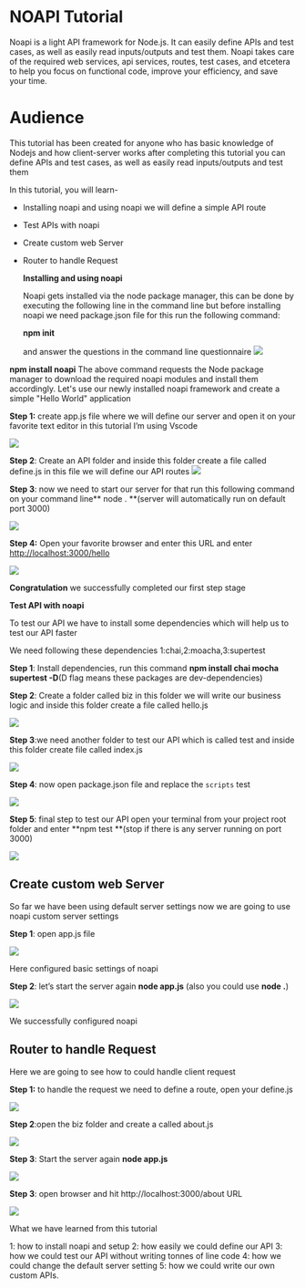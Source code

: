 
# NOAPI Tutorial

Noapi is a light API framework for Node.js. It can easily define APIs and test cases, as well as easily read inputs/outputs and test them. Noapi takes care of the required web services, api services, routes, test cases, and etcetera to help you focus on functional code, improve your efficiency, and save your time.


# Audience

This tutorial has been created for anyone who has basic knowledge of Nodejs and how client-server works after completing this tutorial you can define APIs and test cases, as well as easily read inputs/outputs and test them

In this tutorial, you will learn-



*  Installing noapi and using noapi  we will define a simple API route 
*  Test APIs with noapi
*  Create custom web Server
*  Router to handle Request

    **Installing and using noapi**


    Noapi gets installed via the node package manager, this can be done by executing the following line in the command line but before installing noapi we need  package.json file for this run the following command:

    **npm init**


   and answer the questions in the command line questionnaire
![](https://github.com/dashritwik/noapi/blob/master/doc/images/demo2.png?raw=true)

**npm install noapi**
    The above command requests the Node package manager to download the required noapi modules and install them accordingly.
    Let's use our newly installed noapi framework and create a simple "Hello World" application


   **Step 1:** create app.js file where we will define our server  and open it on your favorite text editor in this tutorial I’m using Vscode


    


![](https://github.com/dashritwik/noapi/blob/master/doc/images/demo3.png?raw=true)

**Step 2**: Create an API folder and inside this folder create a file called define.js in this file we will define our API routes
![](https://github.com/dashritwik/noapi/blob/master/doc/images/demo5.png?raw=true)

**Step 3**:  now we need to start our server for that run this following command on your command line** node . **(server will automatically run on default port 3000)


![](https://github.com/dashritwik/noapi/blob/master/doc/images/demo6.png?raw=true)
   </br>




   **Step 4:** Open your favorite browser  and enter this URL and enter [http://localhost:3000/hello](http://localhost:3000/hello)

![](https://github.com/dashritwik/noapi/blob/master/doc/images/demo7.png?raw=true)

 **Congratulation** we successfully completed our first step stage 


**Test API with noapi**


 To test our API we have to install some dependencies which will help us to test our API faster


 We need following these dependencies 1:chai,2:moacha,3:supertest


**Step 1**: Install dependencies, run this command **npm install chai mocha supertest -D**(D flag means these packages are dev-dependencies)

**Step 2**: Create a folder called biz in this folder we will write our business logic and inside this folder create a file called hello.js

![](https://github.com/dashritwik/noapi/blob/master/doc/images/demo9.png?raw=true)



  **Step 3**:we need another folder to test our API which is called test and inside this folder create file called index.js


    

![](https://github.com/dashritwik/noapi/blob/master/doc/images/demo10.png?raw=true)


   **Step 4**: now open package.json file and replace the `scripts` test 


    

![](https://github.com/dashritwik/noapi/blob/master/doc/images/demo11.png?raw=true)

 **Step 5**: final step to test our API open your terminal from your project root folder and enter **npm test **(stop if there is any server running on port 3000)


    

![](https://github.com/dashritwik/noapi/blob/master/doc/images/demo13.png?raw=true)



## **Create custom web Server**

So far  we have been using default server settings now we are going to use noapi custom server settings

**Step 1**:  open app.js file 



![](https://github.com/dashritwik/noapi/blob/master/doc/images/demo13a.png?raw=true)


Here configured basic settings of noapi

**Step 2**:  let’s start the server again **node app.js**  (also you could use **node .**)



![](https://github.com/dashritwik/noapi/blob/master/doc/images/demo14.png?raw=true)


We successfully configured noapi


##  **Router to handle Request**

Here we are going to see how to could handle client request

 **Step 1:** to handle the request we need to define a route, open your define.js


![](https://github.com/dashritwik/noapi/blob/master/doc/images/demo16.png?raw=true)

**Step 2**:open the biz folder and create a called about.js




![](https://github.com/dashritwik/noapi/blob/master/doc/images/demo15.png?raw=true)

**Step 3**: Start the server again **node app.js**


![](https://github.com/dashritwik/noapi/blob/master/doc/images/demo6.png?raw=true)

**Step 3**: open browser and hit http://localhost:3000/about URL




![](https://github.com/dashritwik/noapi/blob/master/doc/images/demo18.png?raw=true)

What we have learned from this  tutorial

1: how to install noapi and setup
2: how easily we could define our API 
3: how we could test our API without writing tonnes of line code
4: how we could change the default server setting 
5: how we could write our own custom APIs.
